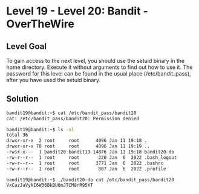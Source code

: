 # Level 19 - Level 20: Bandit - OverTheWire

## Level Goal

To gain access to the next level, you should use the setuid binary in the home directory. Execute it without arguments to find out how to use it. The password for this level can be found in the usual place (/etc/bandit_pass), after you have used the setuid binary.

## Solution


```bash
bandit19@bandit:~$ cat /etc/bandit_pass/bandit20
cat: /etc/bandit_pass/bandit20: Permission denied

bandit19@bandit:~$ ls -al
total 36
drwxr-xr-x  2 root     root      4096 Jan 11 19:18 .
drwxr-xr-x 70 root     root      4096 Jan 11 19:19 ..
-rwsr-x---  1 bandit20 bandit19 14876 Jan 11 19:18 bandit20-do
-rw-r--r--  1 root     root       220 Jan  6  2022 .bash_logout
-rw-r--r--  1 root     root      3771 Jan  6  2022 .bashrc
-rw-r--r--  1 root     root       807 Jan  6  2022 .profile

bandit19@bandit:~$ ./bandit20-do cat /etc/bandit_pass/bandit20
VxCazJaVykI6W36BkBU0mJTCM8rR95XT
```
